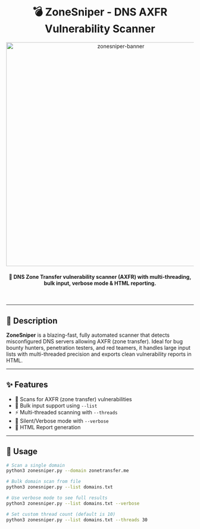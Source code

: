 <h1 align="center">💣 ZoneSniper - DNS AXFR Vulnerability Scanner</h1>

<p align="center">
  <img src="https://i.imgur.com/OMu7bzg.png](https://raw.githubusercontent.com/yourusername/zonesniper/main/assets/banner.png" width="600" alt="zonesniper-banner">
</p>

<h4 align="center">🔫 DNS Zone Transfer vulnerability scanner (AXFR) with multi-threading, bulk input, verbose mode & HTML reporting.</h4>
<br>

---

## 🧾 Description

**ZoneSniper** is a blazing-fast, fully automated scanner that detects misconfigured DNS servers allowing AXFR (zone transfer). Ideal for bug bounty hunters, penetration testers, and red teamers, it handles large input lists with multi-threaded precision and exports clean vulnerability reports in HTML.

---

## ✨ Features

- 🎯 Scans for AXFR (zone transfer) vulnerabilities
- 📂 Bulk input support using `--list`
- ⚡ Multi-threaded scanning with `--threads`
- 🤫 Silent/Verbose mode with `--verbose`
- 📄 HTML Report generation
  
---

## 🚀 Usage

```bash
# Scan a single domain
python3 zonesniper.py --domain zonetransfer.me

# Bulk domain scan from file
python3 zonesniper.py --list domains.txt

# Use verbose mode to see full results
python3 zonesniper.py --list domains.txt --verbose

# Set custom thread count (default is 10)
python3 zonesniper.py --list domains.txt --threads 30

